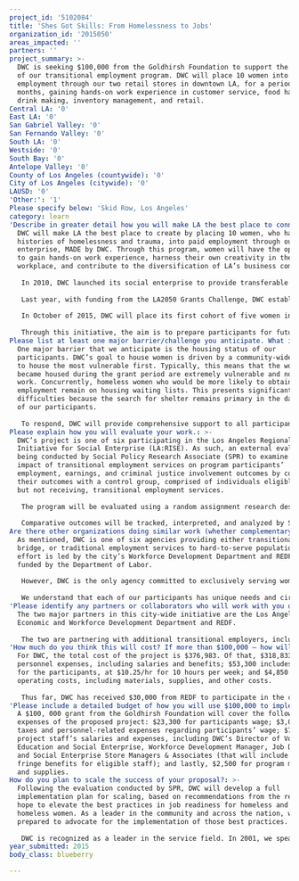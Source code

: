 ```yaml
---
project_id: '5102084'
title: 'Shes Got Skills: From Homelessness to Jobs'
organization_id: '2015050'
areas_impacted: ''
partners: ''
project_summary: >-
  DWC is seeking $100,000 from the Goldhirsh Foundation to support the expansion
  of our transitional employment program. DWC will place 10 women into paid
  employment through our two retail stores in downtown LA, for a period of 12
  months, gaining hands-on work experience in customer service, food handling,
  drink making, inventory management, and retail.
Central LA: '0'
East LA: '0'
San Gabriel Valley: '0'
San Fernando Valley: '0'
South LA: '0'
Westside: '0'
South Bay: '0'
Antelope Valley: '0'
County of Los Angeles (countywide): '0'
City of Los Angeles (citywide): '0'
LAUSD: '0'
'Other:': '1'
Please specify below: 'Skid Row, Los Angeles'
category: learn
'Describe in greater detail how you will make LA the best place to connect:': >-
  DWC will make LA the best place to create by placing 10 women, who have
  histories of homelessness and trauma, into paid employment through our social
  enterprise, MADE by DWC. Through this program, women will have the opportunity
  to gain hands-on work experience, harness their own creativity in the
  workplace, and contribute to the diversification of LA’s business community. 
   
   In 2010, DWC launched its social enterprise to provide transferable skills-training to women who have the hardest time securing employment. Over the past five years, DWC has solidified its job-training program, providing women with 12-week courses in inventory management, retail sales, and café sales. 
   
   Last year, with funding from the LA2050 Grants Challenge, DWC established a coalition of socially conscious business partners, committed to employing women with histories of homelessness. As a result, DWC placed nearly 60 homeless and formerly homeless women into jobs. The program was an overwhelming success. DWC learned that for women who are job-ready, being placed into employment following a 12-week course or individualized case management sessions leads to long-term retention. However, for women who are not job-ready and are still coping with the effects of trauma, a more intensive and supportive program is essential. Thus, DWC will expand the current 12-week job training course into a 12-month transitional employment program, where women are employed in our two retail stores and compensated fairly. 
   
   In October of 2015, DWC will place its first cohort of five women into paid positions in our café and resale boutique. An additional five women will be placed in March of 2016. Women will be employed for 12 months in one of the following three positions: Café Associate, Resale Associate, and Inventory Associate. While working at DWC, participants will 1) receive industry-specific, high-quality training, 2) gain hands-on work experience, and 3) receive feedback on a monthly basis from a Case Manager. 
   
   Through this initiative, the aim is to prepare participants for future bridge and/or traditional employment opportunities. To secure future positions, participants will work with DWC’s Job Developer, who works closely with business partners in identifying opportunities and matching participants to those. Approximately three months before transitioning, each participant will be evaluated and scored against pre-determined job-readiness standards.
Please list at least one major barrier/challenge you anticipate. What is your strategy for overcoming these obstacles?: >-
  One major barrier that we anticipate is the housing status of our
  participants. DWC’s goal to house women is driven by a community-wide effort
  to house the most vulnerable first. Typically, this means that the women who
  became housed during the grant period are extremely vulnerable and not able to
  work. Concurrently, homeless women who would be more likely to obtain
  employment remain on housing waiting lists. This presents significant
  difficulties because the search for shelter remains primary in the daily lives
  of our participants. 
   
   To respond, DWC will provide comprehensive support to all participants enrolled in our transitional employment program. Each woman will have access to case management support; the opportunity to enroll in the Coordinated Entry System to secure housing, if she does not have housing; and linkage to any other services, as needed. DWC is committed to providing services to the hardest-to-serve population, and will maintain its low-barrier approach.
Please explain how you will evaluate your work.: >-
  DWC’s project is one of six participating in the Los Angeles Regional
  Initiative for Social Enterprise (LA:RISE). As such, an external evaluation is
  being conducted by Social Policy Research Associate (SPR) to examine the
  impact of transitional employment services on program participants’
  employment, earnings, and criminal justice involvement outcomes by comparing
  their outcomes with a control group, comprised of individuals eligible for,
  but not receiving, transitional employment services. 
   
   The program will be evaluated using a random assignment research design, meaning eligible individuals will be placed completely at random into either a program group (and receive all above-mentioned services) or into a control group (and not receive the transitional employment services). 
   
   Comparative outcomes will be tracked, interpreted, and analyzed by SPR.
Are there other organizations doing similar work (whether complementary or competitive)? What is unique about your proposed approach?: >-
  As mentioned, DWC is one of six agencies providing either transitional,
  bridge, or traditional employment services to hard-to-serve populations. The
  effort is led by the city’s Workforce Development Department and REDF, and
  funded by the Department of Labor. 
   
   However, DWC is the only agency committed to exclusively serving women. That, in combination with our approach, render us unique in our community. The umbrella, evidence-based practice that we use is trauma-informed care. More than 70% of the women we serve at DWC have traumatic histories, and by acknowledging their trauma and incorporating this knowledge into all aspects of service-delivery, we create a culture of healing. Frequently, when survivors of trauma and violence re-enter the workplace, they are confronted with triggers that may remind them of past traumatizing events. In the 12-month transitional employment program, we will help our participants first identify those triggers, and then support them as they develop the skills to manage their trauma responses. This is essential to ensuring a woman’s long-term success. 
   
   We understand that each of our participants has unique needs and circumstances, which must be addressed through a comprehensive spectrum of services. Through our work, we recognize interconnectedness of the issues faced by our participants and have expanded and tailored our wide range of services to provide a holistic, systemic approach to meet their needs. This, along with the strong community organizing efforts that foster multi-sector partnerships, has helped us move from an understanding of the best practices in homeless service provision to a shared community commitment to implement them. We believe that this approach, along with our engagement in continuous research, learning, and innovation, will ensure our success in bringing an end to homelessness for women.
'Please identify any partners or collaborators who will work with you on this project. How much of the $100,000 grant award will each partner receive?': >-
  The two major partners in this city-wide initiative are the Los Angeles
  Economic and Workforce Development Department and REDF. 
   
   The two are partnering with additional transitional employers, including, Chrysalis, CRCD Enterprise, Homeboy Industries, Goodwill SoCal, Weingart 360 Solutions, and LA Conservation Corps. The Department of Labor is contributing $6 million to the initiative, and DWC will receive $30,000.
'How much do you think this will cost? If more than $100,000 – how will you cover the additional costs?': >-
  For DWC, the total cost of the project is $376,983. Of that, $318,833 includes
  personnel expenses, including salaries and benefits; $53,300 includes wages
  for the participants, at $10.25/hr for 10 hours per week; and $4,850 includes
  operating costs, including materials, supplies, and other costs. 
   
   Thus far, DWC has received $30,000 from REDF to participate in the city-wide initiative, LA:RISE. We will cover additional costs by allocating a portion of the program-specific funds raised for our Job Readiness program to this project. We will continue to fundraise over the next 12 months to ensure all costs are full covered.
'Please include a detailed budget of how you will use $100,000 to implement this project.': >-
  A $100, 000 grant from the Goldhirsh Foundation will cover the following
  expenses of the proposed project: $23,300 for participants wage; $3,029 for
  taxes and personnel-related expenses regarding participants’ wage; $71,171 for
  project staff’s salaries and expenses, including DWC’s Director of Vocational
  Education and Social Enterprise, Workforce Development Manager, Job Developer,
  and Social Enterprise Store Managers & Associates (that will include 26%
  fringe benefits for eligible staff); and lastly, $2,500 for program materials
  and supplies.
How do you plan to scale the success of your proposal?: >-
  Following the evaluation conducted by SPR, DWC will develop a full
  implementation plan for scaling, based on recommendations from the report. We
  hope to elevate the best practices in job readiness for homeless and formerly
  homeless women. As a leader in the community and across the nation, we are
  prepared to advocate for the implementation of those best practices. 
   
   DWC is recognized as a leader in the service field. In 2001, we spearheaded the Downtown Women's Action Coalition in gathering information on homeless women’s needs with the potential to affect positive change in policy. In 2005, we developed a national study of best practices in homeless women’s services. In 2011, DWC was deemed “Organization of the Year” by the Los Angeles Business Journal and was granted the Los Angeles Conservancy Preservation Award. In 2013, we were named “Nonprofit of the Year,” by the Office of the Governor and California Volunteers.
year_submitted: 2015
body_class: blueberry

---
```


